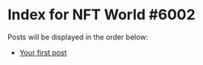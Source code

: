 # Index for NFT World #6002
Posts will be displayed in the order below:

- [Your first post](./001-first.md)

